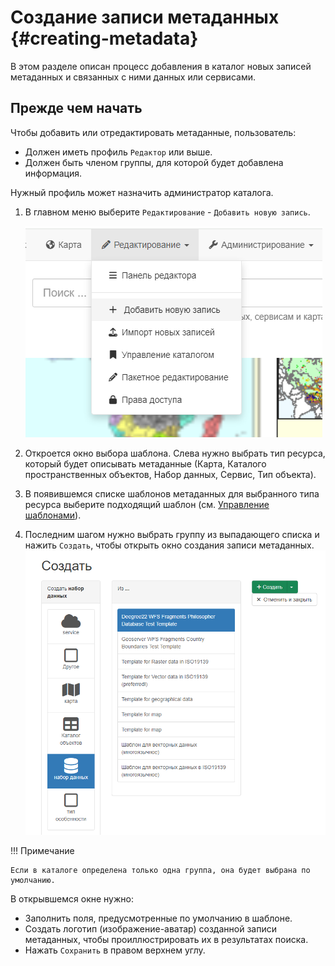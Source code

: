 # Создание записи метаданных {#creating-metadata}

В этом разделе описан процесс добавления в каталог новых записей метаданных и связанных с ними данных или сервисами.

## Прежде чем начать

Чтобы добавить или отредактировать метаданные, пользователь:

- Должен иметь профиль `Редактор` или выше.
- Должен быть членом группы, для которой будет добавлена информация.

Нужный профиль может назначить администратор каталога.

1.  В главном меню выберите `Редактирование` - `Добавить новую запись`.

    ![](img/add-new-record.ru.png)

2.  Откроется окно выбора шаблона. Слева нужно выбрать тип ресурса, который будет описывать метаданные (Карта, Каталого пространственных объектов, Набор данных, Сервис, Тип объекта).
3.  В появившемся списке шаблонов метаданных для выбранного типа ресурса выберите подходящий шаблон (см. [Управление шаблонами](managing-templates.md)).
4.  Последним шагом нужно выбрать группу из выпадающего списка и нажить `Создать`, чтобы открыть окно создания записи метаданных.
    ![](img/creating-metadata.ru.png)

!!! Примечание

    Если в каталоге определена только одна группа, она будет выбрана по умолчанию.

В открывшемся окне нужно:

- Заполнить поля, предусмотренные по умолчанию в шаблоне.
- Создать логотип (изображение-аватар) созданной записи метаданных, чтобы проиллюстрировать их в результатах поиска.
- Нажать `Сохранить` в правом верхнем углу.
